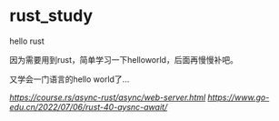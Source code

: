 # rust_study

hello rust

因为需要用到rust，简单学习一下helloworld，后面再慢慢补吧。

又学会一门语言的hello world了...

*<https://course.rs/async-rust/async/web-server.html>*
*<https://www.go-edu.cn/2022/07/06/rust-40-aysnc-await/>*
